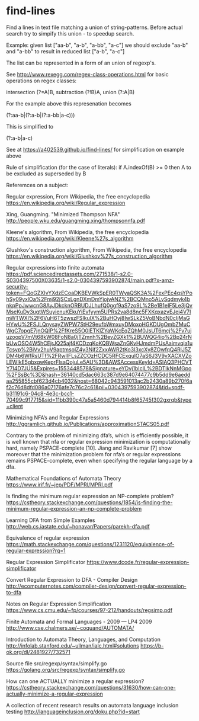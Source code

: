 ﻿# find-lines
Find a lines in text file matching a union of string-patterns. Before actual search try to simpify this union - to speedup search.

Example: given list ["aa-b", "a-b", "a-bb", "a-c"] we should exclude "aa-b" and "a-bb" to result in reduced list ["a-b", "a-c"]

The list can be represented in a form of an union of regexp's.

See http://www.rexegg.com/regex-class-operations.html for basic operations on regex classes:

intersection (?=A)B, subtraction (?!B)A, union (?:A|B)

For the example above this represenation becomes

(?:aa-b|(?:a-b|(?:a-bb|a-c)))

This is simplified to

(?:a-b|a-c)

See at https://a402539.github.io/find-lines/ for simplification on example above

Rule of simplification (for the case of literals): if A.indexOf(B) >= 0 then A to be excluded as superseded by B

Referemces on a subject:

Regular expression, From Wikipedia, the free encyclopedia https://en.wikipedia.org/wiki/Regular_expression

Xing, Guangming. "Minimized Thompson NFA" http://people.wku.edu/guangming.xing/thompsonnfa.pdf

Kleene's algorithm, From Wikipedia, the free encyclopedia https://en.wikipedia.org/wiki/Kleene%27s_algorithm

Glushkov's construction algorithm, From Wikipedia, the free encyclopedia https://en.wikipedia.org/wiki/Glushkov%27s_construction_algorithm

Regular expressions into finite automata https://pdf.sciencedirectassets.com/271538/1-s2.0-S0304397500X03635/1-s2.0-0304397593902874/main.pdf?x-amz-security-token=FQoGZXIvYXdzECoaDKBEVWkSpER0TWyaQSK3A%2FexPEc4qsYPohSy09yxlOa%2Fmj92jSCxLgnDXmDmYjojvANZ%2BCQMno5ALvSqdmyk4bnkpPpJwwcnG8AyJDkcknORBUDJLhufQ0ggf9aS7zo9L%2Be1B1eIF5Le3jQvMseKuDy3ugtWSuyienuKEkuYiEvfyym5UPRs2va8d8nc5FXKqxazvEJej4V7ImWTWXl%2F6VuH6T5zwszFSIkulX%2BuHOyj8IwSLkZ5VoBNbdN0cIjMaGHYwU%2FSJLQnysayZWPW7StH29eufbWmxuyDMoxoHGKDUgOmbZMuCWgC7opgE7jnOQIP%2FfKreS5O0lETKlZYaWKcEqZQhM0JsUT6mcj%2Fv7ujuzoopV7mVt68kW08FoN8a0jTZmnh%2BevZGXk1%2BUWQG4io%2Bp24rNbUwOSO4W5hCEjrJQ25ajf4KCDzqKoKQBWsaZnGKvHJmdmPUsAaimvqia1uTcsyp%2BiVv2huV9aptmsolZ4y3Njf2ZxxAWR2tKo3I3xcXy8ZOwfqQ4RjJ5ZDM4b6WfRsUTf%2FRwIlFLsZZCOzHCDC5RFCExqulO7aS6J3V9vXACXVZoLEWIkE5gbxgwKeprFlsaQojuLe5AU%3D&AWSAccessKeyId=ASIAQ3PHCVTY7I4D7JU5&Expires=1553448578&Signature=eYDvj1bIcIL%2BDTIkNnMGpo%2FSsBc%3D&hash=36140cd5dac663c387d9e64074477c9b5dd9e6aeddaa255855cbf623d4cb4032&host=68042c943591013ac2b2430a89b270f6af2c76d8dfd086a07176afe7c76c2c61&pii=0304397593902874&tid=spdf-b31191c6-04c8-4e3c-bcc1-70499c917715&sid=11bb390c47a5a5460d794414b8f65745f302gxrqb&type=client

Minimizing NFA’s and Regular Expressions http://ggramlich.github.io/Publications/approximationSTACS05.pdf

Contrary to the problem of minimizing dfa’s, which is efficiently possible, it is well known
that nfa or regular expression minimization is computationally hard, namely PSPACE-complete
[10]. Jiang and Ravikumar [7] show moreover that the minimization problem for nfa’s or regular
expressions remains PSPACE-complete, even when specifying the regular language by a dfa.

Mathematical Foundations of Automata Theory https://www.irif.fr/~jep/PDF/MPRI/MPRI.pdf

Is finding the minimum regular expression an NP-complete problem? https://cstheory.stackexchange.com/questions/1854/is-finding-the-minimum-regular-expression-an-np-complete-problem

Learning DFA from Simple Examples http://web.cs.iastate.edu/~honavar/Papers/parekh-dfa.pdf

Equivalence of regular expression https://math.stackexchange.com/questions/1231120/equivalence-of-regular-expression?rq=1

Regular Expression Simplificator https://www.dcode.fr/regular-expression-simplificator

Convert Regular Expression to DFA - Compiler Design http://ecomputernotes.com/compiler-design/convert-regular-expression-to-dfa

Notes on Regular Expression Simplification https://www.cs.cmu.edu/~fp/courses/97-212/handouts/regsimp.pdf

Finite Automata and Formal Languages - 2009 — LP4 2009 http://www.cse.chalmers.se/~coquand/AUTOMATA/

Introduction to Automata Theory, Languages, and Computation http://infolab.stanford.edu/~ullman/ialc.html#solutions https://b-ok.org/dl/2481927/732571

Source file src/regexp/syntax/simplify.go https://golang.org/src/regexp/syntax/simplify.go

How can one ACTUALLY minimize a regular expression? https://cstheory.stackexchange.com/questions/31630/how-can-one-actually-minimize-a-regular-expression

A collection of recent research results on automata language inclusion testing http://languageinclusion.org/doku.php?id=start